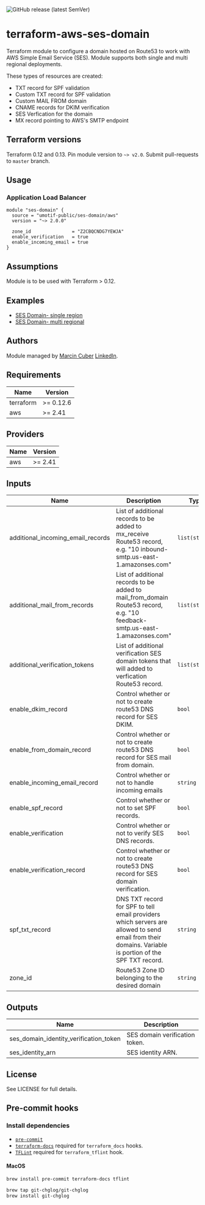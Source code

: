 ![GitHub release (latest SemVer)](https://img.shields.io/github/v/release/umotif-public/terraform-aws-ses-domain?style=social)

# terraform-aws-ses-domain

Terraform module to configure a domain hosted on Route53 to work with AWS Simple Email Service (SES). Module supports both single and multi regional deployments.

These types of resources are created:

* TXT record for SPF validation
* Custom TXT record for SPF validation
* Custom MAIL FROM domain
* CNAME records for DKIM verification
* SES Verfication for the domain
* MX record pointing to AWS's SMTP endpoint

## Terraform versions

Terraform 0.12 and 0.13. Pin module version to `~> v2.0`. Submit pull-requests to `master` branch.

## Usage

### Application Load Balancer

```hcl
module "ses-domain" {
  source = "umotif-public/ses-domain/aws"
  version = "~> 2.0.0"

  zone_id               = "Z2CBQCNDG7YEWJA"
  enable_verification   = true
  enable_incoming_email = true
}
```

## Assumptions

Module is to be used with Terraform > 0.12.

## Examples

* [SES Domain- single region](https://github.com/umotif-public/terraform-aws-ses-domain/tree/master/examples/core)
* [SES Domain- multi regional](https://github.com/umotif-public/terraform-aws-ses-domain/tree/master/examples/multi-regional)

## Authors

Module managed by [Marcin Cuber](https://github.com/marcincuber) [LinkedIn](https://www.linkedin.com/in/marcincuber/).

<!-- BEGINNING OF PRE-COMMIT-TERRAFORM DOCS HOOK -->
## Requirements

| Name | Version |
|------|---------|
| terraform | >= 0.12.6 |
| aws | >= 2.41 |

## Providers

| Name | Version |
|------|---------|
| aws | >= 2.41 |

## Inputs

| Name | Description | Type | Default | Required |
|------|-------------|------|---------|:--------:|
| additional\_incoming\_email\_records | List of additional records to be added to mx\_receive Route53 record, e.g. "10 inbound-smtp.us-east-1.amazonses.com" | `list(string)` | `[]` | no |
| additional\_mail\_from\_records | List of additional records to be added to mail\_from\_domain Route53 record, e.g. "10 feedback-smtp.us-east-1.amazonses.com" | `list(string)` | `[]` | no |
| additional\_verification\_tokens | List of additional verification SES domain tokens that will added to verfication Route53 record. | `list(string)` | `[]` | no |
| enable\_dkim\_record | Control whether or not to create route53 DNS record for SES DKIM. | `bool` | `true` | no |
| enable\_from\_domain\_record | Control whether or not to create route53 DNS record for SES mail from domain. | `bool` | `true` | no |
| enable\_incoming\_email\_record | Control whether or not to handle incoming emails | `string` | `true` | no |
| enable\_spf\_record | Control whether or not to set SPF records. | `bool` | `true` | no |
| enable\_verification | Control whether or not to verify SES DNS records. | `bool` | `true` | no |
| enable\_verification\_record | Control whether or not to create route53 DNS record for SES domain verification. | `bool` | `true` | no |
| spf\_txt\_record | DNS TXT record for SPF to tell email providers which servers are allowed to send email from their domains. Variable is portion of the SPF TXT record. | `string` | `"v=spf1 include:amazonses.com -all"` | no |
| zone\_id | Route53 Zone ID belonging to the desired domain | `string` | n/a | yes |

## Outputs

| Name | Description |
|------|-------------|
| ses\_domain\_identity\_verification\_token | SES domain verification token. |
| ses\_identity\_arn | SES identity ARN. |

<!-- END OF PRE-COMMIT-TERRAFORM DOCS HOOK -->

## License

See LICENSE for full details.

## Pre-commit hooks

### Install dependencies

* [`pre-commit`](https://pre-commit.com/#install)
* [`terraform-docs`](https://github.com/segmentio/terraform-docs) required for `terraform_docs` hooks.
* [`TFLint`](https://github.com/terraform-linters/tflint) required for `terraform_tflint` hook.

#### MacOS

```bash
brew install pre-commit terraform-docs tflint

brew tap git-chglog/git-chglog
brew install git-chglog
```
